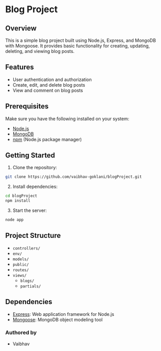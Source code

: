 # Blog Project

## Overview

This is a simple blog project built using Node.js, Express, and MongoDB with Mongoose. It provides basic functionality for creating, updating, deleting, and viewing blog posts.

## Features

- User authentication and authorization
- Create, edit, and delete blog posts
- View and comment on blog posts

## Prerequisites

Make sure you have the following installed on your system:

- [Node.js](https://nodejs.org/)
- [MongoDB](https://www.mongodb.com/)
- [npm](https://www.npmjs.com/) (Node.js package manager)

## Getting Started

1. Clone the repository:

```bash
git clone https://github.com/vaibhav-goklani/blogProject.git
```


2. Install dependencies:

```bash
cd blogProject
npm install
```

3. Start the server:

```bash
node app
```

## Project Structure

- `controllers/`
- `env/`
- `models/`
- `public/`
- `routes/`
- `views/`
  - `blogs/`
  - `partials/`

## Dependencies

- [Express](https://expressjs.com/): Web application framework for Node.js
- [Mongoose](https://mongoosejs.com/): MongoDB object modeling tool

### Authored by

- Vaibhav